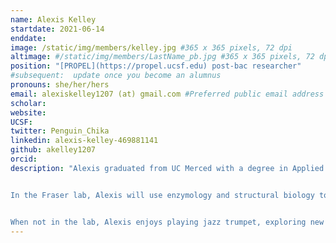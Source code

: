 ```yaml
---
name: Alexis Kelley
startdate: 2021-06-14
enddate:
image: /static/img/members/kelley.jpg #365 x 365 pixels, 72 dpi
altimage: #/static/img/members/LastName_pb.jpg #365 x 365 pixels, 72 dpi
position: "[PROPEL](https://propel.ucsf.edu) post-bac researcher"
#subsequent:  update once you become an alumnus
pronouns: she/her/hers
email: alexiskelley1207 (at) gmail.com #Preferred public email address
scholar:
website:
UCSF:
twitter: Penguin_Chika
linkedin: alexis-kelley-469881141
github: akelley1207
orcid:
description: "Alexis graduated from UC Merced with a degree in Applied Mathematics with emphasis in Computational Biology. During undergrad, she studied prostate cancer heterogenity and used predictive modeling to study cells that undergo Intermittent Androgen Suppression Therapy with [Dr. Erica Rutter](https://www.ucmerced.edu/content/erica-rutter) at UC Merced. Alexis has also completed other projects in prostate cancer and antigen-antibody interactions at Lawrence Livermore National Laboratory and the University of Southern California.


In the Fraser lab, Alexis will use enzymology and structural biology to identify PROSS mutants of mouse Acidic Mammalian Chitinase (mAMCase) that improve expression and solubility in bacteria, and enzyme activity against complex chitin substrates.


When not in the lab, Alexis enjoys playing jazz trumpet, exploring new places, and relaxing at home."
---
```

